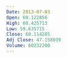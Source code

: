 ```yaml
---
Date: 2013-07-03
Open: 60.122856
High: 60.425713
Low: 59.635715
Close: 60.114285
Adj Close: 47.158039
Volume: 60232200
---
```

